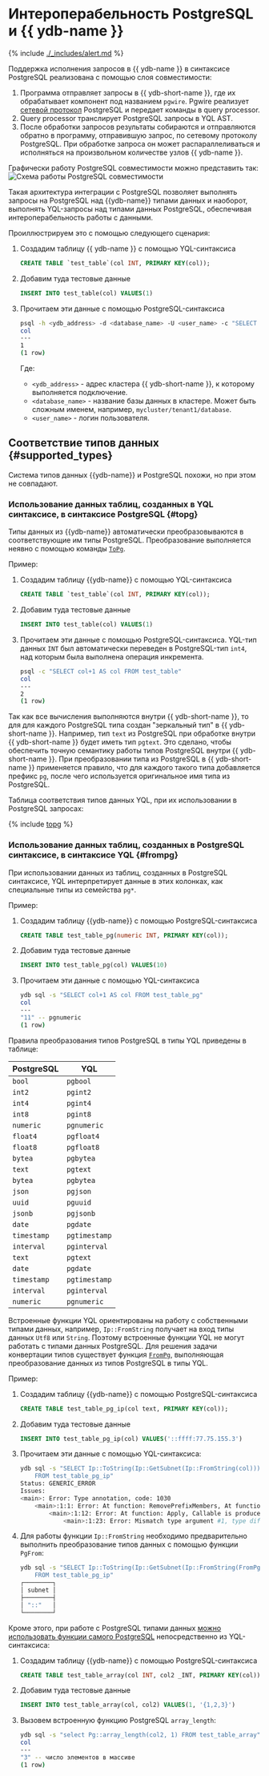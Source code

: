 # Интероперабельность PostgreSQL и {{ ydb-name }}

{% include [./_includes/alert.md](./_includes/alert_preview.md) %}

Поддержка исполнения запросов в {{ ydb-name }} в синтаксисе PostgreSQL реализована с помощью слоя совместимости:

1. Программа отправляет запросы в {{ ydb-short-name }}, где их обрабатывает компонент под названием `pgwire`. Pgwire реализует [сетевой протокол](https://www.postgresql.org/docs/16/protocol.html) PostgreSQL и передает команды в query processor.
2. Query processor транслирует PostgreSQL запросы в YQL AST.
3. После обработки запросов результаты собираются и отправляются обратно в программу, отправившую запрос, по сетевому протоколу PostgreSQL. При обработке запроса он может распараллеливаться и исполняться на произвольном количестве узлов {{ ydb-name }}.

Графически работу PostgreSQL совместимости можно представить так:
![Схема работы PostgreSQL совместимости](./_includes/ydb_pg_scheme.png)

Такая архитектура интеграции с PostgreSQL позволяет выполнять запросы на PostgreSQL над {{ydb-name}} типами данных и наоборот, выполнять YQL-запросы над типами данных PostgreSQL, обеспечивая интероперабельность работы с данными.

Проиллюстрируем это с помощью следующего сценария:

1. Создадим таблицу {{ ydb-name }} с помощью YQL-синтаксиса

    ```sql
    CREATE TABLE `test_table`(col INT, PRIMARY KEY(col));
    ```

2. Добавим туда тестовые данные

    ```sql
    INSERT INTO test_table(col) VALUES(1)
    ```

3. Прочитаем эти данные с помощью PostgreSQL-синтаксиса

    ```bash
    psql -h <ydb_address> -d <database_name> -U <user_name> -c "SELECT * FROM test_table"
    col
    ---
    1
    (1 row)
    ```

    Где:

    - `<ydb_address>` - адрес кластера {{ ydb-short-name }}, к которому выполняется подключение.
    - `<database_name>` - название базы данных в кластере. Может быть сложным именем, например, `mycluster/tenant1/database`.
    - `<user_name>` - логин пользователя.


## Соответствие типов данных {#supported_types}

Система типов данных {{ydb-name}} и PostgreSQL похожи, но при этом не совпадают.

### Использование данных таблиц, созданных в YQL синтаксисе, в синтаксисе PostgreSQL {#topg}

Типы данных из {{ydb-name}} автоматически преобразовываются в соответствующие им типы PostgreSQL. Преобразование выполняется неявно с помощью команды [`ToPg`](../yql/reference/udf/list/postgres.md#topg).

Пример:

1. Создадим таблицу {{ydb-name}} с помощью YQL-синтаксиса

    ```sql
    CREATE TABLE `test_table`(col INT, PRIMARY KEY(col));
    ```

1. Добавим туда тестовые данные

    ```sql
    INSERT INTO test_table(col) VALUES(1)
    ```

1. Прочитаем эти данные с помощью PostgreSQL-синтаксиса. YQL-тип данных `INT` был автоматически переведен в PostgreSQL-тип `int4`, над которым была выполнена операция инкремента.

    ```bash
    psql -c "SELECT col+1 AS col FROM test_table"
    col
    ---
    2
    (1 row)
    ```

Так как все вычисления выполняются внутри {{ ydb-short-name }}, то для для каждого PostgreSQL типа создан "зеркальный тип" в {{ ydb-short-name }}. Например, тип `text` из PostgreSQL при обработке внутри {{ ydb-short-name }} будет иметь тип `pgtext`. Это сделано, чтобы обеспечить точную семантику работы типов PostgreSQL внутри {{ ydb-short-name }}. При преобразовании типа из PostgreSQL в {{ ydb-short-name }} применяется правило, что для каждого такого типа добавляется префикс `pg`, после чего используется оригинальное имя типа из PostgreSQL.

Таблица соответствия типов данных YQL, при их использовании в PostgreSQL запросах:

{% include [topg](../yql/reference/udf/list/_includes/topg.md) %}

### Использование данных таблиц, созданных в PostgreSQL синтаксисе, в синтаксисе YQL {#frompg}

При использовании данных из таблиц, созданных в PostgreSQL синтаксисе, YQL интерпретирует данные в этих колонках, как специальные типы из семейства `pg*`.

Пример:

1. Создадим таблицу {{ydb-name}} с помощью PostgreSQL-синтаксиса

    ```sql
    CREATE TABLE test_table_pg(numeric INT, PRIMARY KEY(col));
    ```

1. Добавим туда тестовые данные

    ```sql
    INSERT INTO test_table_pg(col) VALUES(10)
    ```

1. Прочитаем эти данные с помощью YQL-синтаксиса

    ```bash
    ydb sql -s "SELECT col+1 AS col FROM test_table_pg"
    col
    ---
    "11" -- pgnumeric
    (1 row)
    ```

Правила преобразования типов PostgreSQL в типы YQL приведены в таблице:

|PostgreSQL | YQL|
|---|---|
| `bool` |`pgbool` |
| `int2` |`pgint2` |
| `int4` |`pgint4` |
| `int8` |`pgint8` |
|`numeric` |`pgnumeric` |
| `float4` |`pgfloat4` |
| `float8` |`pgfloat8` |
| `bytea` |`pgbytea` |
| `text` |`pgtext` |
| `bytea` |`pgbytea` |
| `json` |`pgjson` |
| `uuid` |`pguuid` |
| `jsonb` |`pgjsonb` |
| `date` |`pgdate` |
| `timestamp` |`pgtimestamp` |
| `interval` | `pginterval` |
| `text` |`pgtext` |
| `date` | `pgdate`|
| `timestamp` |`pgtimestamp` |
| `interval` |`pginterval` |
| `numeric` |`pgnumeric` |

Встроенные функции YQL ориентированы на работу с собственными типами данных, например, `Ip::FromString` получает на вход типы данных `Utf8` или `String`. Поэтому встроенные функции YQL не могут работать с типами данных PostgreSQL. Для решения задачи конвертации типов существует функция [`FromPg`](../yql/reference/udf/list/postgres.md#frompg), выполняющая преобразование данных из типов PostgreSQL в типы YQL.

Пример:

1. Создадим таблицу {{ydb-name}} с помощью PostgreSQL-синтаксиса

    ```sql
    CREATE TABLE test_table_pg_ip(col text, PRIMARY KEY(col));
    ```

1. Добавим туда тестовые данные

    ```sql
    INSERT INTO test_table_pg_ip(col) VALUES('::ffff:77.75.155.3')
    ```

1. Прочитаем эти данные с помощью YQL-синтаксиса:

    ```bash
    ydb sql -s "SELECT Ip::ToString(Ip::GetSubnet(Ip::FromString(col))) AS subnet
        FROM test_table_pg_ip"
    Status: GENERIC_ERROR
    Issues:
    <main>: Error: Type annotation, code: 1030
        <main>:1:1: Error: At function: RemovePrefixMembers, At function: PersistableRepr, At function: SqlProject, At function: SqlProjectItem
            <main>:1:12: Error: At function: Apply, Callable is produced by Udf: Ip.FromString
                <main>:1:23: Error: Mismatch type argument #1, type diff: String!=pgtext
    ```

1. Для работы функции `Ip::FromString` необходимо предварительно выполнить преобразование типов данных с помощью функции `PgFrom`:

    ```bash
    ydb sql -s "SELECT Ip::ToString(Ip::GetSubnet(Ip::FromString(FromPg(col))) AS subnet
        FROM test_table_pg_ip"
    ┌────────┐
    │ subnet │
    ├────────┤
    │ "::"   │
    └────────┘
    ```

Кроме этого, при работе с PostgreSQL типами данных [можно использовать функции самого PostgreSQL](../yql/reference/udf/list/postgres.md#callpgfunction) непосредственно из YQL-синтаксиса:

1. Создадим таблицу {{ydb-name}} с помощью PostgreSQL-синтаксиса

    ```sql
    CREATE TABLE test_table_array(col INT, col2 _INT, PRIMARY KEY(col));
    ```

1. Добавим туда тестовые данные

    ```sql
    INSERT INTO test_table_array(col, col2) VALUES(1, '{1,2,3}')
    ```

1. Вызовем встроенную функцию PostgreSQL `array_length`:

    ```bash
    ydb sql -s "select Pg::array_length(col2, 1) FROM test_table_array"
    col
    ---
    "3" -- число элементов в массиве
    (1 row)
    ```
